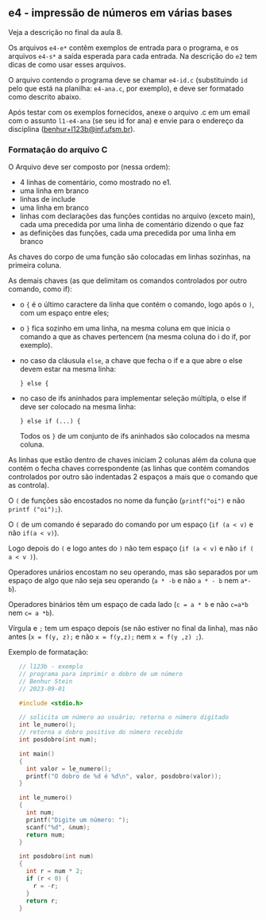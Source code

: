 ## e4 - impressão de números em várias bases

Veja a descrição no final da aula 8.

Os arquivos `e4-e*` contêm exemplos de entrada para o programa, e os arquivos `e4-s*` a saída esperada para cada entrada. Na descrição do `e2` tem dicas de como usar esses arquivos.

O arquivo contendo o programa deve se chamar `e4-id.c` (substituindo `id` pelo que está na planilha: `e4-ana.c`, por exemplo), e deve ser formatado como descrito abaixo.

Após testar com os exemplos fornecidos, anexe o arquivo .c em um email com o assunto `l1-e4-ana` (se seu id for ana) e envie para o endereço da disciplina (benhur+l123b@inf.ufsm.br).

### Formatação do arquivo C

O Arquivo deve ser composto por (nessa ordem):
- 4 linhas de comentário, como mostrado no e1.
- uma linha em branco
- linhas de include
- uma linha em branco
- linhas com declarações das funções contidas no arquivo (exceto main), cada uma precedida por uma linha de comentário dizendo o que faz
- as definições das funções, cada uma precedida por uma linha em branco

As chaves do corpo de uma função são colocadas em linhas sozinhas, na primeira coluna.

As demais chaves (as que delimitam os comandos controlados por outro comando, como if):
- o `{` é o último caractere da linha que contém o comando, logo após o `)`, com um espaço entre eles;
- o `}` fica sozinho em uma linha, na mesma coluna em que inicia o comando a que as chaves pertencem (na mesma coluna do i do if, por exemplo).
- no caso da cláusula `else`, a chave que fecha o if e a que abre o else devem estar na mesma linha:
  
   `} else {`
- no caso de ifs aninhados para implementar seleção múltipla, o else if deve ser colocado na mesma linha:
  
   `} else if (...) {`

  Todos os `}` de um conjunto de ifs aninhados são colocados na mesma coluna.

As linhas que estão dentro de chaves iniciam 2 colunas além da coluna que contém o fecha chaves correspondente (as linhas que contém comandos controlados por outro são indentadas 2 espaços a mais que o comando que as controla).

O `(` de funções são encostados no nome da função (`printf("oi")` e não `printf ("oi");`).

O `(` de um comando é separado do comando por um espaço (`if (a < v)` e não `if(a < v)`).

Logo depois do `(` e logo antes do `)` não tem espaço (`if (a < v)` e não `if ( a < v )`).

Operadores unários encostam no seu operando, mas são separados por um espaço de algo que não seja seu operando (`a * -b` e não `a * - b` nem `a*-b`).

Operadores binários têm um espaço de cada lado (`c = a * b` e não `c=a*b` nem `c= a *b`).

Vírgula e `;` tem um espaço depois (se não estiver no final da linha), mas não antes (`x = f(y, z);` e não `x = f(y,z);` nem `x = f(y ,z) ;`).

Exemplo de formatação:
```c
   // l123b - exemplo
   // programa para imprimir o dobro de um número
   // Benhur Stein
   // 2023-09-01

   #include <stdio.h>

   // solicita um número ao usuário; retorna o número digitado
   int le_numero();
   // retorna o dobro positivo do número recebido
   int posdobro(int num);

   int main()
   {
     int valor = le_numero();
     printf("O dobro de %d é %d\n", valor, posdobro(valor));
   }

   int le_numero()
   {
     int num;
     printf("Digite um número: ");
     scanf("%d", &num);
     return num;
   }

   int posdobro(int num)
   {
     int r = num * 2;
     if (r < 0) {
       r = -r;
     }
     return r;
   }
```
